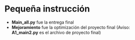 # Pequeña instrucción

* **Main_all.py** fue la entrega final
* **Mejoramiento** fue la optimización del proyecto final (Aviso: **A1_main2.py** es el archivo de proyecto final)